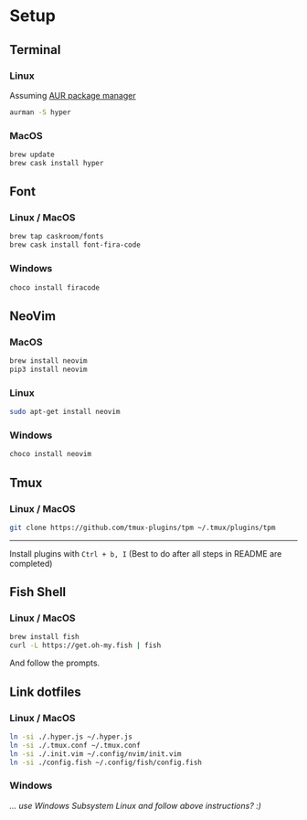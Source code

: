 
# Setup

## Terminal

### Linux

Assuming [AUR package manager](https://github.com/polygamma/aurman)

```bash
aurman -S hyper
```

### MacOS

```bash
brew update
brew cask install hyper
```

## Font 

### Linux / MacOS

```bash
brew tap caskroom/fonts
brew cask install font-fira-code
```

### Windows

```bash
choco install firacode
```

## NeoVim

### MacOS

```bash
brew install neovim
pip3 install neovim
```

### Linux

```bash
sudo apt-get install neovim
```

### Windows

```bash
choco install neovim
```

## Tmux

### Linux / MacOS

```bash
git clone https://github.com/tmux-plugins/tpm ~/.tmux/plugins/tpm
```

---

Install plugins with `Ctrl + b, I` (Best to do after all steps in README are completed)

## Fish Shell

### Linux / MacOS

```bash
brew install fish
curl -L https://get.oh-my.fish | fish
```

And follow the prompts.

## Link dotfiles

### Linux / MacOS

```bash
ln -si ./.hyper.js ~/.hyper.js
ln -si ./.tmux.conf ~/.tmux.conf
ln -si ./.init.vim ~/.config/nvim/init.vim
ln -si ./config.fish ~/.config/fish/config.fish
```

### Windows

_... use Windows Subsystem Linux and follow above instructions? :)_

